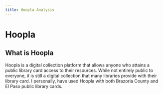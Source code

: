 ```yaml
---
title: Hoopla Analysis
---
```

# Hoopla

## What is Hoopla
Hoopla is a digital collection platform that allows anyone who attains a public library card access to their resources. While not entirely public to everyone, it is still a digital collection that many libraries provide with their library card. I personally, have used Hoopla with both Brazoria County and El Paso public library cards.